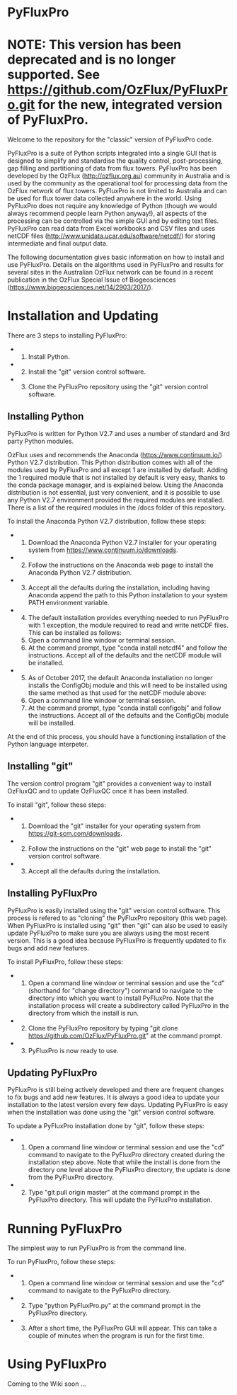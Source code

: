 # PyFluxPro

# NOTE: This version has been deprecated and is no longer supported.  See https://github.com/OzFlux/PyFluxPro.git for the new, integrated version of PyFluxPro.

Welcome to the repository for the "classic" version of PyFluxPro code.

PyFluxPro is a suite of Python scripts integrated into a single GUI that is designed to simplify and standardise the quality control, post-processing, gap filling and partitioning of data from flux towers.  PyFluxPro has been developed by the OzFlux (http://ozflux.org.au) community in Australia and is used by the community as the operational tool for processing data from the OzFlux network of flux towers.  PyFluxPro is not limited to Australia and can be used for flux tower data collected anywhere in the world.  Using PyFluxPro does not require any knowledge of Python (though we would always recommend people learn Python anyway!), all aspects of the processing can be controlled via the simple GUI and by editing text files.  PyFluxPro can read data from Excel workbooks and CSV files and uses netCDF files (http://www.unidata.ucar.edu/software/netcdf/) for storing intermediate and final output data.

The following documentation gives basic information on how to install and use PyFluxPro.  Details on the algorithms used in PyFluxPro and results for several sites in the Australian OzFlux network can be found in a recent publication in the OzFlux Special Issue of Biogeosciences (https://www.biogeosciences.net/14/2903/2017/).

# Installation and Updating
There are 3 steps to installing PyFluxPro:
* 1. Install Python.
* 2. Install the "git" version control software.
* 3. Clone the PyFluxPro repository using the "git" version control software.

## Installing Python
PyFluxPro is written for Python V2.7 and uses a number of standard and 3rd party Python modules.

OzFlux uses and recommends the Anaconda (https://www.continuum.io/) Python V2.7 distribution.  This Python distribution comes with all of the modules used by PyFluxPro and all except 1 are installed by default.  Adding the 1 required module that is not installed by default is very easy, thanks to the conda package manager, and is explained below.  Using the Anaconda distribution is not essential, just very convenient, and it is possible to use any Python V2.7 environment provided the required modules are installed.  There is a list of the required modules in the /docs folder of this repository.

To install the Anaconda Python V2.7 distribution, follow these steps:
* 1. Download the Anaconda Python V2.7 installer for your operating system from https://www.continuum.io/downloads.
* 2. Follow the instructions on the Anaconda web page to install the Anaconda Python V2.7 distribution.
* 3. Accept all the defaults during the installation, including having Anaconda append the path to this Python installation to your system PATH environment variable.
* 4. The default installation provides everything needed to run PyFluxPro with 1 exception, the module required to read and write netCDF files.  This can be installed as follows:
  1. Open a command line window or terminal session.
  2. At the command prompt, type "conda install netcdf4" and follow the instructions.  Accept all of the defaults and the netCDF module will be installed.
* 5. As of October 2017, the default Anaconda installation no longer installs the ConfigObj module and this will need to be installed using the same method as that used for the netCDF module above:
  1. Open a command line window or terminal session.
  2. At the command prompt, type "conda install configobj" and follow the instructions.  Accept all of the defaults and the ConfigObj module will be installed.

At the end of this process, you should have a functioning installation of the Python language interpeter.

## Installing "git"
The version control program "git" provides a convenient way to install OzFluxQC and to update OzFluxQC once it has been installed.

To install "git", follow these steps:
* 1. Download the "git" installer for your operating system from https://git-scm.com/downloads.
* 2. Follow the instructions on the "git" web page to install the "git" version control software.
* 3. Accept all the defaults during the installation.

## Installing PyFluxPro
PyFluxPro is easily installed using the "git" version control software.  This process is refered to as "cloning" the PyFluxPro repository (this web page).  When PyFluxPro is installed using "git" then "git" can also be used to easily update PyFluxPro to make sure you are always using the most recent version.  This is a good idea because PyFluxPro is frequently updated to fix bugs and add new features.

To install PyFluxPro, follow these steps:
* 1. Open a command line window or terminal session and use the "cd" (shorthand for "change directory") command to navigate to the directory into which you want to install PyFluxPro.  Note that the installation process will create a subdirectory called PyFluxPro in the directory from which the install is run.
* 2. Clone the PyFluxPro repository by typing "git clone https://github.com/OzFlux/PyFluxPro.git" at the command prompt.
* 3. PyFluxPro is now ready to use.

## Updating PyFluxPro
PyFluxPro is still being actively developed and there are frequent changes to fix bugs and add new features.  It is always a good idea to update your installation to the latest version every few days.  Updating PyFluxPro is easy when the installation was done using the "git" version control software.

To update a PyFluxPro installation done by "git", follow these steps:
* 1. Open a command line window or terminal session and use the "cd" command to navigate to the PyFluxPro directory created during the installation step above.  Note that while the install is done from the directory one level above the PyFluxPro directory, the update is done from the PyFluxPro directory.
* 2. Type "git pull origin master" at the command prompt in the PyFluxPro directory.  This will update the PyFluxPro installation.

# Running PyFluxPro
The simplest way to run PyFluxPro is from the command line.

To run PyFluxPro, follow these steps:
* 1. Open a command line window or terminal session and use the "cd" command to navigate to the PyFluxPro directory.
* 2. Type "python PyFluxPro.py" at the command prompt in the PyFluxPro directory.
* 3. After a short time, the PyFluxPro GUI will appear.  This can take a couple of minutes when the program is run for the first time.

# Using PyFluxPro
Coming to the Wiki soon ...
